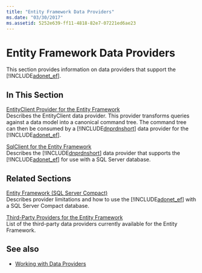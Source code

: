 ```yaml
---
title: "Entity Framework Data Providers"
ms.date: "03/30/2017"
ms.assetid: 5252e639-ff11-4818-82e7-07221ed6ae23
---
```

# Entity Framework Data Providers
This section provides information on data providers that support the [!INCLUDE[adonet_ef](../../../../../includes/adonet-ef-md.md)].  
  
## In This Section  
 [EntityClient Provider for the Entity Framework](../../../../../docs/framework/data/adonet/ef/entityclient-provider-for-the-entity-framework.md)  
 Describes the EntityClient data provider. This provider transforms queries against a data model into a canonical command tree. The command tree can then be consumed by a [!INCLUDE[dnprdnshort](../../../../../includes/dnprdnshort-md.md)] data provider for the [!INCLUDE[adonet_ef](../../../../../includes/adonet-ef-md.md)].  
  
 [SqlClient for the Entity Framework](../../../../../docs/framework/data/adonet/ef/sqlclient-for-the-entity-framework.md)  
 Describes the [!INCLUDE[dnprdnshort](../../../../../includes/dnprdnshort-md.md)] data provider that supports the [!INCLUDE[adonet_ef](../../../../../includes/adonet-ef-md.md)] for use with a SQL Server database.  
  
## Related Sections  
 [Entity Framework (SQL Server Compact)](https://go.microsoft.com/fwlink/?LinkId=135638)  
 Describes provider limitations and how to use the [!INCLUDE[adonet_ef](../../../../../includes/adonet-ef-md.md)] with a SQL Server Compact database.  
  
 [Third-Party Providers for the Entity Framework](https://go.microsoft.com/fwlink/?LinkId=143699)  
 List of the third-party data providers currently available for the Entity Framework.  
  
## See also
- [Working with Data Providers](../../../../../docs/framework/data/adonet/ef/working-with-data-providers.md)
